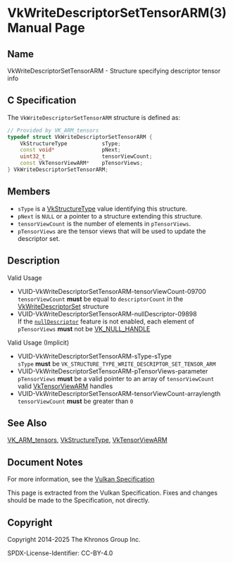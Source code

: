 # VkWriteDescriptorSetTensorARM(3) Manual Page

## Name

VkWriteDescriptorSetTensorARM - Structure specifying descriptor tensor info



## [](#_c_specification)C Specification

The `VkWriteDescriptorSetTensorARM` structure is defined as:

```c++
// Provided by VK_ARM_tensors
typedef struct VkWriteDescriptorSetTensorARM {
    VkStructureType           sType;
    const void*               pNext;
    uint32_t                  tensorViewCount;
    const VkTensorViewARM*    pTensorViews;
} VkWriteDescriptorSetTensorARM;
```

## [](#_members)Members

- `sType` is a [VkStructureType](https://registry.khronos.org/vulkan/specs/latest/man/html/VkStructureType.html) value identifying this structure.
- `pNext` is `NULL` or a pointer to a structure extending this structure.
- `tensorViewCount` is the number of elements in `pTensorViews`.
- `pTensorViews` are the tensor views that will be used to update the descriptor set.

## [](#_description)Description

Valid Usage

- [](#VUID-VkWriteDescriptorSetTensorARM-tensorViewCount-09700)VUID-VkWriteDescriptorSetTensorARM-tensorViewCount-09700  
  `tensorViewCount` **must** be equal to `descriptorCount` in the [VkWriteDescriptorSet](https://registry.khronos.org/vulkan/specs/latest/man/html/VkWriteDescriptorSet.html) structure
- [](#VUID-VkWriteDescriptorSetTensorARM-nullDescriptor-09898)VUID-VkWriteDescriptorSetTensorARM-nullDescriptor-09898  
  If the [`nullDescriptor`](https://registry.khronos.org/vulkan/specs/latest/html/vkspec.html#features-nullDescriptor) feature is not enabled, each element of `pTensorViews` **must** not be [VK\_NULL\_HANDLE](https://registry.khronos.org/vulkan/specs/latest/man/html/VK_NULL_HANDLE.html)

Valid Usage (Implicit)

- [](#VUID-VkWriteDescriptorSetTensorARM-sType-sType)VUID-VkWriteDescriptorSetTensorARM-sType-sType  
  `sType` **must** be `VK_STRUCTURE_TYPE_WRITE_DESCRIPTOR_SET_TENSOR_ARM`
- [](#VUID-VkWriteDescriptorSetTensorARM-pTensorViews-parameter)VUID-VkWriteDescriptorSetTensorARM-pTensorViews-parameter  
  `pTensorViews` **must** be a valid pointer to an array of `tensorViewCount` valid [VkTensorViewARM](https://registry.khronos.org/vulkan/specs/latest/man/html/VkTensorViewARM.html) handles
- [](#VUID-VkWriteDescriptorSetTensorARM-tensorViewCount-arraylength)VUID-VkWriteDescriptorSetTensorARM-tensorViewCount-arraylength  
  `tensorViewCount` **must** be greater than `0`

## [](#_see_also)See Also

[VK\_ARM\_tensors](https://registry.khronos.org/vulkan/specs/latest/man/html/VK_ARM_tensors.html), [VkStructureType](https://registry.khronos.org/vulkan/specs/latest/man/html/VkStructureType.html), [VkTensorViewARM](https://registry.khronos.org/vulkan/specs/latest/man/html/VkTensorViewARM.html)

## [](#_document_notes)Document Notes

For more information, see the [Vulkan Specification](https://registry.khronos.org/vulkan/specs/latest/html/vkspec.html#VkWriteDescriptorSetTensorARM)

This page is extracted from the Vulkan Specification. Fixes and changes should be made to the Specification, not directly.

## [](#_copyright)Copyright

Copyright 2014-2025 The Khronos Group Inc.

SPDX-License-Identifier: CC-BY-4.0